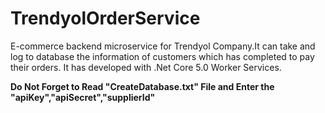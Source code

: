 # TrendyolOrderService

E-commerce backend microservice for Trendyol Company.It can take and log to database the information of customers which has completed to pay their orders.
It has developed with .Net Core 5.0 Worker Services.

<b>Do Not Forget to Read "CreateDatabase.txt" File and Enter the "apiKey","apiSecret","supplierId"</b>
